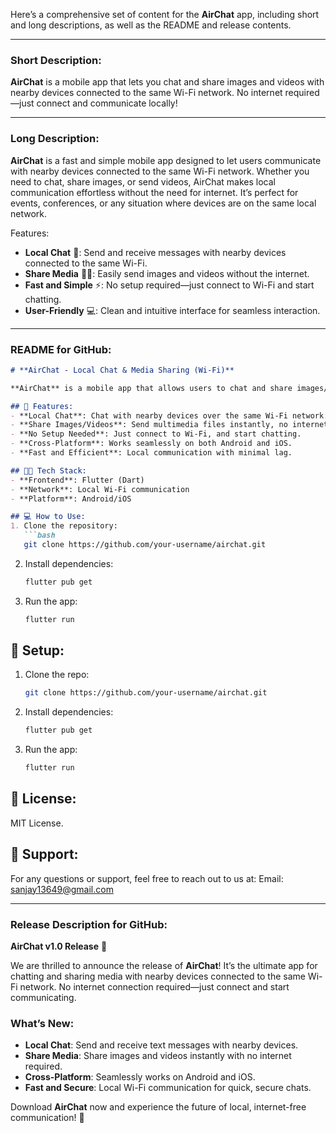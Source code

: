 Here’s a comprehensive set of content for the **AirChat** app, including short and long descriptions, as well as the README and release contents.

---

### **Short Description:**

**AirChat** is a mobile app that lets you chat and share images and videos with nearby devices connected to the same Wi-Fi network. No internet required—just connect and communicate locally!

---

### **Long Description:**

**AirChat** is a fast and simple mobile app designed to let users communicate with nearby devices connected to the same Wi-Fi network. Whether you need to chat, share images, or send videos, AirChat makes local communication effortless without the need for internet. It’s perfect for events, conferences, or any situation where devices are on the same local network.

Features:
- **Local Chat** 💬: Send and receive messages with nearby devices connected to the same Wi-Fi.
- **Share Media** 📸🎥: Easily send images and videos without the internet.
- **Fast and Simple** ⚡: No setup required—just connect to Wi-Fi and start chatting.
- **User-Friendly** 💻: Clean and intuitive interface for seamless interaction.

---

### **README for GitHub:**

```markdown
# **AirChat - Local Chat & Media Sharing (Wi-Fi)**

**AirChat** is a mobile app that allows users to chat and share images/videos with nearby devices connected to the same Wi-Fi network. Whether you're in a classroom, office, or event, AirChat provides seamless local communication without the need for the internet.

## 🚀 Features:
- **Local Chat**: Chat with nearby devices over the same Wi-Fi network.
- **Share Images/Videos**: Send multimedia files instantly, no internet required.
- **No Setup Needed**: Just connect to Wi-Fi, and start chatting.
- **Cross-Platform**: Works seamlessly on both Android and iOS.
- **Fast and Efficient**: Local communication with minimal lag.

## 🧑‍💻 Tech Stack:
- **Frontend**: Flutter (Dart)
- **Network**: Local Wi-Fi communication
- **Platform**: Android/iOS

## 💻 How to Use:
1. Clone the repository:
   ```bash
   git clone https://github.com/your-username/airchat.git
   ```
2. Install dependencies:
   ```bash
   flutter pub get
   ```
3. Run the app:
   ```bash
   flutter run
   ```

## 🔧 Setup:
1. Clone the repo:
   ```bash
   git clone https://github.com/your-username/airchat.git
   ```
2. Install dependencies:
   ```bash
   flutter pub get
   ```
3. Run the app:
   ```bash
   flutter run
   ```

## 📝 License:
MIT License.

## 📩 Support:
For any questions or support, feel free to reach out to us at:
Email: sanjay13649@gmail.com

---

### **Release Description for GitHub:**

**AirChat v1.0 Release** 🎉

We are thrilled to announce the release of **AirChat**! It’s the ultimate app for chatting and sharing media with nearby devices connected to the same Wi-Fi network. No internet connection required—just connect and start communicating.

### What’s New:
- **Local Chat**: Send and receive text messages with nearby devices.
- **Share Media**: Share images and videos instantly with no internet required.
- **Cross-Platform**: Seamlessly works on Android and iOS.
- **Fast and Secure**: Local Wi-Fi communication for quick, secure chats.

Download **AirChat** now and experience the future of local, internet-free communication! 🚀


